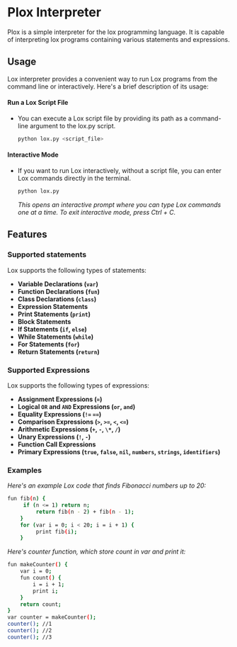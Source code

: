 # Plox Interpreter

Plox is a simple interpreter for the lox programming language. It is capable of interpreting lox programs containing various statements and expressions.

## Usage

Lox interpreter provides a convenient way to run Lox programs from the command line or interactively. Here's a brief description of its usage:

#### Run a Lox Script File
+ You can execute a Lox script file by providing its path as a command-line argument to the lox.py script.

    ```bash
    python lox.py <script_file>
    ```

#### Interactive Mode
+ If you want to run Lox interactively, without a script file, you can enter Lox commands directly in the terminal.
    
    ```bash
    python lox.py
    ```
  *This opens an interactive prompt where you can type Lox commands one at a time. To exit interactive mode, press Ctrl + C.*


## Features

### Supported statements

Lox supports the following types of statements:

+ **Variable Declarations (`var`)**
+ **Function Declarations (`fun`)**
+ **Class Declarations (`class`)**
+ **Expression Statements**
+ **Print Statements (`print`)**
+ **Block Statements**
+ **If Statements (`if`, `else`)**
+ **While Statements (`while`)**
+ **For Statements (`for`)**
+ **Return Statements (`return`)**


### Supported Expressions

Lox supports the following types of expressions:

+ **Assignment Expressions (`=`)**
+ **Logical `OR` and `AND` Expressions (`or`, `and`)**
+ **Equality Expressions (`!=` `==`)**
+ **Comparison Expressions (`>`, `>=`, `<`, `<=`)**
+ **Arithmetic Expressions (`+`, `-`, `\*`, `/`)**
+ **Unary Expressions (`!`, `-`)**
+ **Function Call Expressions**
+ **Primary Expressions (`true`, `false`, `nil`, `numbers`, `strings`, `identifiers`)**


### Examples

*Here's an example Lox code that finds Fibonacci numbers up to 20:*

```bash
fun fib(n) {
     if (n <= 1) return n;
         return fib(n - 2) + fib(n - 1);
    }
    for (var i = 0; i < 20; i = i + 1) {
         print fib(i);
    }
```

*Here's counter function, which store count in var and print it:*

```bash
fun makeCounter() {
    var i = 0;
    fun count() {
        i = i + 1;
        print i;
    }
    return count;
}
var counter = makeCounter();
counter(); //1
counter(); //2
counter(); //3
```
